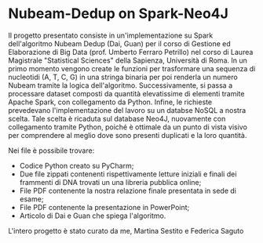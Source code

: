 # Nubeam-Dedup on Spark-Neo4J
Il progetto presentato consiste in un'implementazione su Spark dell'algoritmo Nubeam Dedup (Dai, Guan) per il corso di Gestione ed Elaborazione di Big Data (prof. Umberto Ferraro Petrillo) nel corso di Laurea Magistrale "Statistical Sciences" della Sapienza, Università di Roma. 
In un primo momento vengono create le funzioni per trasformare una sequenza di nucleotidi (A, T, C, G) in una stringa binaria per poi renderla un numero Nubeam tramite la logica dell'algoritmo. 
Successivamente, si passa a processare dataset composti da quantità elevatissime di elementi tramite Apache Spark, con collegamento da Python. 
Infine, le richieste prevedevano l'implementazione del lavoro su un databse NoSQL a nostra scelta. Tale scelta è ricaduta sul database Neo4J, nuovamente con collegamento tramite Python, poiché è ottimale da un punto di vista visivo per comprendere al meglio dove sono presenti duplicati e la loro quantità.

Nei file è possibile trovare:
- Codice Python creato su PyCharm;
- Due file zippati contenenti rispettivamente letture iniziali e finali dei frammenti di DNA trovati un una libreria pubblica online;
- File PDF contenente la nostra relazione finale presentata in sede di esame;
- File PDF contenente la presentazione in PowerPoint;
- Articolo di Dai e Guan che spiega l'algoritmo.

L'intero progetto è stato curato da me, Martina Sestito e Federica Saguto
